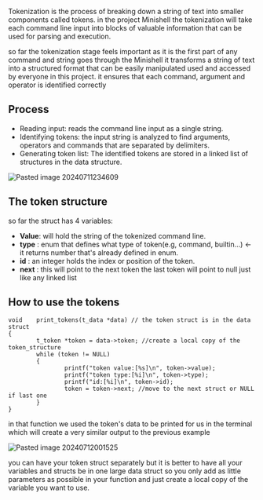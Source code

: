 Tokenization is the process of breaking down a string of text into smaller components called tokens.
in the project Minishell the tokenization will take each command line input into blocks of valuable information that can be used for parsing and execution.

so far the tokenization stage feels important as it is the first part of any command and string goes through the Minishell it transforms a string of text into a structured format that can be easily manipulated used and accessed by everyone in this project.
it ensures that each command, argument and operator is identified correctly

## Process

- Reading input: reads the command line input as a single string.
- Identifying tokens: the input string is analyzed to find arguments, operators and commands that are separated by delimiters.
- Generating token list: The identified tokens are stored in a linked list of structures in the data structure.

![Pasted image 20240711234609](https://github.com/user-attachments/assets/ad996c31-6f8b-4afb-99ed-fd30014f353f)

<!-- uncomment to use it in obsidian ![[Tokenization visualized.canvas]] -->

## The token structure
so far the struct has 4 variables:
- **Value**: will hold the string of the tokenized command line.
- **type**  : enum that defines what type of token(e.g, command, builtin...) <- it returns number that's already defined in enum.
- **id**      : an integer holds the index or position of the token.
- **next**  : this will point to the next token the last token will point to null just like any linked list
## How to use the tokens
```
void    print_tokens(t_data *data) // the token struct is in the data struct
{
        t_token *token = data->token; //create a local copy of the token_structure
        while (token != NULL)
        {
                printf("token value:[%s]\n", token->value);
	            printf("token type:[%i]\n", token->type);
                printf("id:[%i]\n", token->id);
                token = token->next; //move to the next struct or NULL if last one
        }
}
```

in that function we used the token's data to be printed for us in the terminal which will create a very similar output to the previous example

![Pasted image 20240712001525](https://github.com/user-attachments/assets/eaf8af56-ba68-439a-8050-c8fb053de34e)

you can have your token struct separately but it is better to have all your variables and structs be in one large data struct so you only add as little parameters as possible in your function and just create a local copy of the variable you want to use.



